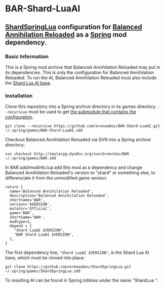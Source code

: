 # BAR-Shard-LuaAI

## [ShardSpringLua](https://github.com/eronoobos/ShardSpringLua) configuration for [Balanced Annihilation Reloaded](http://imolarpg.dyndns.org/trac/balatest/) as a [Spring](https://github.com/spring/spring) mod dependency.

### Basic Information

This is a Spring mod archive that Balanced Annihilation Reloaded may put in its dependencies. This is only the configuration for Balanced Annihilation Reloaded. To run the AI, Balanced Annihilation Reloaded must also include the [Shard Lua AI base](https://github.com/eronoobos/ShardSpringLua).

### Installation

Clone this repository into a Spring archive directory in its games directory. `--recursive` must be used to get [the submodule that contains the configuration](https://github.com/eronoobos/BABAR-The-Shardifant).
```
git clone --recursive https://github.com/eronoobos/BAR-Shard-LuaAI.git ~/.spring/games/BAR-Shard-LuaAI.sdd
```

Checkout Balanced Annihilation Reloaded via SVN into a Spring archive directory:
```
svn checkout http://imolarpg.dyndns.org/svn/branches/BAR  ~/.spring/games/BAR.sdd
```

In BAR.sdd/modinfo.lua add this mod as a dependency and change Balanced Annihilation Reloaded's version to "shard" or something else, to differenciate it from the unmodified game version:
```
return {
  name='Balanced Annihilation Reloaded',
  description='Balanced Annihilation Reloaded',
  shortname='BAR',
  version='$VERSION',
  mutator='Official',
  game='BAR',
  shortGame='BAR',
  modtype=1,
  depend = {
    "Shard LuaAI $VERSION",
    "BAR Shard LuaAI $VERSION",
  },
}
```

The first dependency line, `"Shard LuaAI $VERSION"`, is the Shard Lua AI base, which must be cloned into place:
```
git clone https://github.com/eronoobos/ShardSpringLua.git ~/.spring/games/ShardSpringLua.sdd
```

To resulting AI can be found in Spring lobbies under the name "ShardLua <not-versioned>".